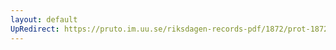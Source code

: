 ```yaml
---
layout: default
UpRedirect: https://pruto.im.uu.se/riksdagen-records-pdf/1872/prot-1872--fk--228.pdf
---
```

